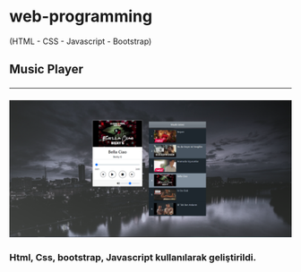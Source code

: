 # web-programming
(HTML - CSS - Javascript - Bootstrap)

## Music Player <hr>
<img src="project-ss/1.png"> <br/>
### Html, Css, bootstrap, Javascript kullanılarak geliştirildi.
